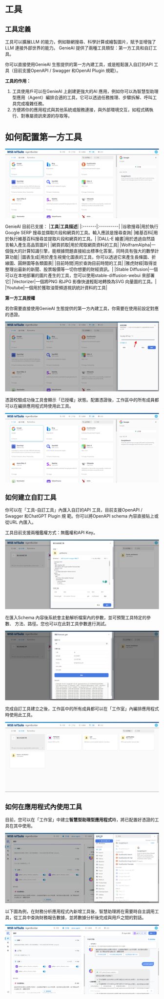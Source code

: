 # 工具
## 工具定義
工具可以擴展LLM 的能力，例如聯網搜尋、科學計算或繪製圖片，賦予並增強了LLM 連接外部世界的能力。 GenieAI 提供了兩種工具類型：第一方工具和自訂工具。

你可以直接使用GenieAI 生態提供的第一方內建工具，或是輕鬆匯入自訂的API 工具（目前支援OpenAPI / Swagger 和OpenAI Plugin 規範）。

**工具的作用：**
1. 工具使用戶可以在GenieAI 上創建更強大的AI 應用，例如你可以為智慧型助理型應用（Agent）編排合適的工具，它可以透過任務推理、步驟拆解、呼叫工具完成複雜任務。
2. 方便將你的應用程式與其他系統或服務連接，與外部環境交互，如程式碼執行、對專屬資訊來源的存取等。

# 如何配置第一方工具

![第一方工具列表](/工具/images/第一方工具列表.png)

GenieAI 目前已支援：
|**工具**|**工具描述**|
|:-------|:----------|
|谷歌搜尋|用於執行Google SERP 搜尋並擷取片段和網頁的工具。輸入應該是搜尋查詢|
|維基百科|用於執行維基百科搜尋並提取片段和網頁的工具。|
|DALL-E 繪畫|用於透過自然語言輸入產生高品質圖片|
|網頁抓取|用於爬取網頁資料的工具|
|WolframAlpha|一個強大的計算知識引擎，能根據問題直接給出標準化答案，同時具有強大的數學計算功能|
|圖表生成|用於產生視覺化圖表的工具，你可以透過它來產生長條圖、折線圖、圓餅圖等各類圖表|
|目前時間|用於查詢目前時間的工具|
|雅虎財經|取得並整理出最新的新聞、股票報價等一切你想要的財經資訊。|
|Stable Diffusion|一個可以在本地部署的圖片產生的工具，您可以使用stable-diffusion-webui 來部署它|
|Vectorizer|一個將PNG 和JPG 影像快速輕鬆地轉換為SVG 向量圖的工具。|
|Youtube|一個用於獲取油管頻道視訊統計資料的工具|

**第一方工具授權**

若你需要直接使用GenieAI 生態提供的第一方內建工具，你需要在使用前設定對應的憑證。

![配置第一方工具憑證](/工具/images/配置第一方工具憑證.png)

憑證校驗成功後工具會顯示「已授權」狀態。配置憑證後，工作區中的所有成員都可以在編排應用程式時使用此工具。

![第一方工具已授權](/工具/images/第一方工具已授權.png)

## 如何建立自訂工具
你可以在「工具-自訂工具」內匯入自訂的API 工具，目前支援OpenAPI / Swagger 和ChatGPT Plugin 規
範。你可以將OpenAPI schema 內容直接貼上或從URL 內匯入。

工具目前支援兩種鑑權方式：無鑑權和API Key。

![建立自訂工具](/工具/images/建立自訂工具.png)

在匯入Schema 內容後系統會主動解析檔案內的參數，並可預覽工具特定的參數、 方法、路徑。您也可以在此對工具參數進行測試。

![自訂工具參數測試](/工具/images/自訂工具參數測試.png)

完成自訂工具建立之後，工作區中的所有成員都可以在「工作室」內編排應用程式時使用此工具。

![已新增自訂工具](/工具/images/已新增自訂工具.png)

## 如何在應用程式內使用工具
目前，您可以在「工作室」中建立**智慧型助理型應用程式**時，將已配置好憑證的工具在其中使用。

![建立智慧型助理應用程式時新增工具](/工具/images/建立智慧型助理應用程式時新增工具.png)

以下圖為例，在財務分析應用程式內新增工具後，智慧助理將在需要時自主調用工具，從工具中查詢財務報告數據，並將數據分析後完成與用戶之間的對話。

![智能助理在對話中完成工具呼叫回覆問題](/工具/images/智能助理在對話中完成工具呼叫回覆問題.png)

